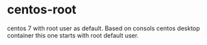# centos-root
centos 7 with root user as default.
Based on consols centos desktop container this one starts with root default user.

